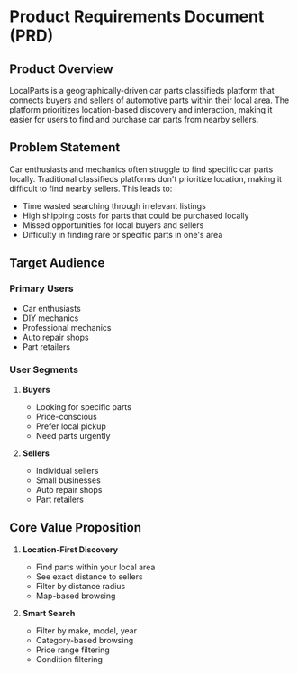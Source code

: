 # Product Requirements Document (PRD)

## Product Overview
LocalParts is a geographically-driven car parts classifieds platform that connects buyers and sellers of automotive parts within their local area. The platform prioritizes location-based discovery and interaction, making it easier for users to find and purchase car parts from nearby sellers.

## Problem Statement
Car enthusiasts and mechanics often struggle to find specific car parts locally. Traditional classifieds platforms don't prioritize location, making it difficult to find nearby sellers. This leads to:
- Time wasted searching through irrelevant listings
- High shipping costs for parts that could be purchased locally
- Missed opportunities for local buyers and sellers
- Difficulty in finding rare or specific parts in one's area

## Target Audience
### Primary Users
- Car enthusiasts
- DIY mechanics
- Professional mechanics
- Auto repair shops
- Part retailers

### User Segments
1. **Buyers**
   - Looking for specific parts
   - Price-conscious
   - Prefer local pickup
   - Need parts urgently

2. **Sellers**
   - Individual sellers
   - Small businesses
   - Auto repair shops
   - Part retailers

## Core Value Proposition
1. **Location-First Discovery**
   - Find parts within your local area
   - See exact distance to sellers
   - Filter by distance radius
   - Map-based browsing

3. **Smart Search**
   - Filter by make, model, year
   - Category-based browsing
   - Price range filtering
   - Condition filtering
